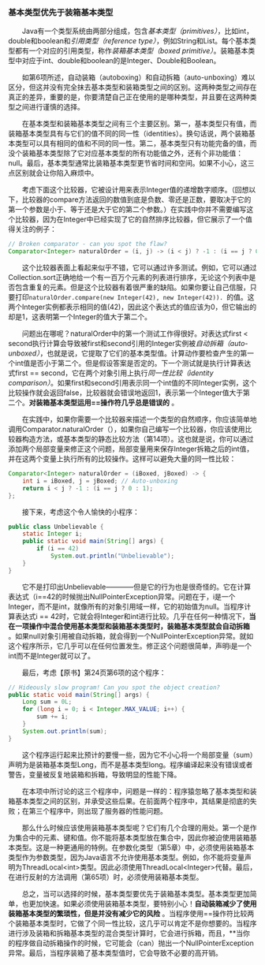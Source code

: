 ### 基本类型优先于装箱基本类型

&emsp;&emsp;Java有一个类型系统由两部分组成，包含*基本类型（primitives）*，比如int，double和boolean和*引用类型（reference type）*，例如String和List。每个基本类型都有一个对应的引用类型，称作*装箱基本类型（boxed primitive）*。装箱基本类型中对应于int、double和boolean的是Integer、Double和Boolean。

&emsp;&emsp;如第6项所述，自动装箱（autoboxing）和自动拆箱（auto-unboxing）难以区分，但这并没有完全抹去基本类型和装箱类型之间的区别。这两种类型之间存在真正的差异，重要的是，你要清楚自己正在使用的是哪种类型，并且要在这两种类型之间进行谨慎的选择。

&emsp;&emsp;在基本类型和装箱基本类型之间有三个主要区别。第一，基本类型只有值，而装箱基本类型具有与它们的值不同的同一性（identities）。换句话说，两个装箱基本类型可以具有相同的值和不同的同一性。第二，基本类型只有功能完备的值，而没个装箱基本类型除了它对应基本类型的所有功能值之外，还有个非功能值：null。最后，基本类型通常比装箱基本类型更节省时间和空间。如果不小心，这三点区别就会让你陷入麻烦中。

&emsp;&emsp;考虑下面这个比较器，它被设计用来表示Integer值的递增数字顺序。（回想以下，比较器的compare方法返回的数值到底是负数、零还是正数，要取决于它的第一个参数是小于、等于还是大于它的第二个参数。）在实践中你并不需要编写这个比较器，因为在Integer中已经实现了它的自然排序比较器，但它展示了一个值得关注的例子：

```java
// Broken comparator - can you spot the flaw?
Comparator<Integer> naturalOrder = (i, j) -> (i < j) ? -1 : (i == j ? 0 : 1);
```

&emsp;&emsp;这个比较器表面上看起来似乎不错，它可以通过许多测试。例如，它可以通过Collection.sort正确地给一个有一百万个元素的列表进行排序，无论这个列表中是否包含重复的元素。但是这个比较器有着很严重的缺陷。如果你要让自己信服，只要打印`naturalOrder.compare(new Integer(42), new Integer(42)). `的值。这两个Integer实例都表示相同的值(42)，因此这个表达式的值应该为0，但它输出的却是1，这表明第一个Integer的值大于第二个。

&emsp;&emsp;问题出在哪呢？naturalOrder中的第一个测试工作得很好。对表达式first < second执行计算会导致被first和second引用的Integer实例被*自动拆箱（auto-unboxed）*，也就是说，它提取了它们的基本类型值。计算动作要检查产生的第一个int值是否小于第二个。但是假设答案是否定的。下一个测试就是执行计算表达式first == second，它在两个对象引用上执行*同一性比较（identity comparison）*。如果first和second引用表示同一个int值的不同Integer实例，这个比较操作就会返回false，比较器就会错误地返回1，表示第一个Integer值大于第二个。**对装箱基本类型运用==操作符几乎总是错误的** 。

&emsp;&emsp;在实践中，如果你需要一个比较器来描述一个类型的自然顺序，你应该简单地调用Comparator.naturalOrder（），如果你自己编写一个比较器，你应该使用比较器构造方法，或基本类型的静态比较方法（第14项）。这也就是说，你可以通过添加两个局部变量来修正这个问题，局部变量用来保存Integer拆箱之后的int值，并在这两个变量上执行所有的比较操作。这样可以避免大量的同一性比较：

```java
Comparator<Integer> naturalOrder = (iBoxed, jBoxed) -> {
    int i = iBoxed, j = jBoxed; // Auto-unboxing
    return i < j ? -1 : (i == j ? 0 : 1);
};
```

&emsp;&emsp;接下来，考虑这个令人愉快的小程序：

```java
public class Unbelievable {
    static Integer i;
    public static void main(String[] args) {
        if (i == 42)
            System.out.println("Unbelievable");
    }
}
```

&emsp;&emsp;它不是打印出Unbelievable————但是它的行为也是很奇怪的。它在计算表达式（i==42的时候抛出NullPointerException异常。问题在于，i是一个Integer，而不是int，就像所有的对象引用域一样，它的初始值为null。当程序计算表达式i == 42时，它就会将Integer和int进行比较。几乎在任何一种情况下，**当在一项操作中混合使用基本类型和装箱基本类型时，装箱基本类型就会自动拆箱** 。如果null对象引用被自动拆箱，就会得到一个NullPointerException异常。就如这个程序所示，它几乎可以在任何位置发生。修正这个问题很简单，声明i是一个int而不是Integer就可以了。

&emsp;&emsp;最后，考虑【原书】第24页第6项的这个程序：

```java
// Hideously slow program! Can you spot the object creation?
public static void main(String[] args) {
    Long sum = 0L;
    for (long i = 0; i < Integer.MAX_VALUE; i++) {
        sum += i;
    }
    System.out.println(sum);
}
```

&emsp;&emsp;这个程序运行起来比预计的要慢一些，因为它不小心将一个局部变量（sum）声明为是装箱基本类型Long，而不是基本类型long。程序编译起来没有错误或者警告，变量被反复地装箱和拆箱，导致明显的性能下降。

&emsp;&emsp;在本项中所讨论的这三个程序中，问题是一样的：程序猿忽略了基本类型和装箱基本类型之间的区别，并承受这些后果。在前面两个程序中，其结果是彻底的失败；在第三个程序中，则出现了服务器的性能问题。

&emsp;&emsp;那么什么时候应该使用装箱基本类型呢？它们有几个合理的用处。第一个是作为集合中的元素、键和值。你不能将基本类型放在集合中，因此你被迫使用装箱基本类型。这是一种更通用的特例。在参数化类型（第5章）中，必须使用装箱基本类型作为参数类型，因为Java语言不允许使用基本类型。例如，你不能将变量声明为ThreadLocal\<int\>类型。因此必须使用ThreadLocal\<Integer\>代替。最后，在进行反射的方法调用（第65项）时，必须使用装箱基本类型。

&emsp;&emsp;总之，当可以选择的时候，基本类型要优先于装箱基本类型。基本类型更加简单，也更加快速。如果必须使用装箱基本类型，要特别小心！**自动装箱减少了使用装箱基本类型的繁琐性，但是并没有减少它的风险** 。当程序使用==操作符比较两个装箱基本类型时，它做了个同一性比较，这几乎可以肯定不是你想要的。当程序进行涉及装箱和拆箱基本类型的混合类型计算时，它会进行拆箱，而且，**当你的程序做自动拆箱操作的时候，它可能会（can）抛出一个NullPointerException异常。最后，当程序装箱了基本类型值时，它会导致不必要的高开销。